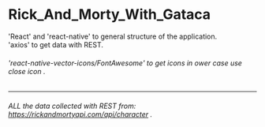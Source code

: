 # Rick_And_Morty_With_Gataca

'React' and 'react-native' to general structure of the application.<br>
'axios' to get data with REST.
###### 'react-native-vector-icons/FontAwesome' to get icons in ower case use close icon .<br />
---
###### ALL the data collected with REST from: https://rickandmortyapi.com/api/character .<br />
